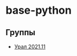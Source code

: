 # base-python

## Группы

- [Урал 2021.11](https://github.com/iteco-evraz/base-python/tree/ural-2021.11)
